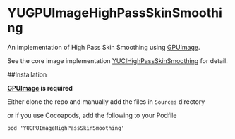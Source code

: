 # YUGPUImageHighPassSkinSmoothing

An implementation of High Pass Skin Smoothing using [GPUImage](https://github.com/BradLarson/GPUImage).

See the core image implementation [YUCIHighPassSkinSmoothing](https://github.com/YuAo/YUCIHighPassSkinSmoothing) for detail.

##Installation

__[GPUImage](https://github.com/BradLarson/GPUImage) is required__

Either clone the repo and manually add the files in `Sources` directory

or if you use Cocoapods, add the following to your Podfile

	pod 'YUGPUImageHighPassSkinSmoothing'
